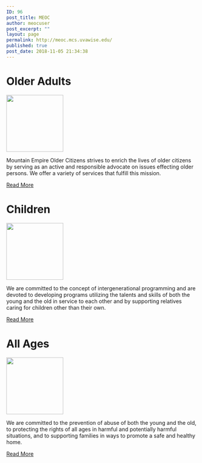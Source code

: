 ```yaml
---
ID: 96
post_title: MEOC
author: meocuser
post_excerpt: ""
layout: page
permalink: http://meoc.mcs.uvawise.edu/
published: true
post_date: 2018-11-05 21:34:38
---
```

<h1>Older Adults</h1>
<img src="http://meoc.mcs.uvawise.edu/wp-content/uploads/2018/11/OlderAdults.png" alt="" width="150" height="150" />

Mountain Empire Older Citizens strives to enrich the lives of older citizens by serving as an active and responsible advocate on issues effecting older persons. We offer a variety of services that fulfill this mission.

<a role="button" href="#">
Read More
</a>
<h1>Children</h1>
<img src="http://meoc.mcs.uvawise.edu/wp-content/uploads/2018/11/Children.png" alt="" width="150" height="150" />

We are committed to the concept of intergenerational programming and are devoted to developing programs utilizing the talents and skills of both the young and the old in service to each other and by supporting relatives caring for children other than their own.

<a role="button" href="#">
Read More
</a>
<h1>All Ages</h1>
<img src="http://meoc.mcs.uvawise.edu/wp-content/uploads/2018/11/AllAges.png" alt="" width="150" height="150" />

We are committed to the prevention of abuse of both the young and the old, to protecting the rights of all ages in harmful and potentially harmful situations, and to supporting families in ways to promote a safe and healthy home.

<a role="button" href="#">
Read More
</a>
